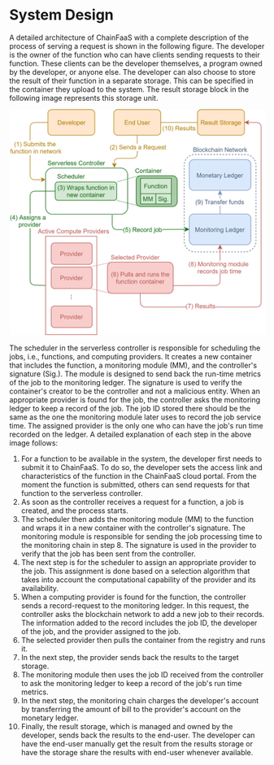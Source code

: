 # System Design

A detailed architecture of ChainFaaS with a complete description of the process of serving a request is shown in the following figure. The developer is the owner of the function who can have clients sending requests to their function. These clients can be the developer themselves, a program owned by the developer, or anyone else. The developer can also choose to store the result of their function in a separate storage. This can be specified in the container they upload to the system. The result storage block in the following image represents this storage unit. 

![Problem loading overview image](img/overview.png "The detailed architecture of ChainFaaS and the way a request is served in the network (MM stands for monitoring module and Sig. stands for signature.)")

The scheduler in the serverless controller is responsible for scheduling the jobs, i.e., functions, and computing providers. It creates a new container that includes the function, a monitoring module (MM), and the controller's signature (Sig.). The module is designed to send back the run-time metrics of the job to the monitoring ledger. The signature is used to verify the container's creator to be the controller and not a malicious entity. When an appropriate provider is found for the job, the controller asks the monitoring ledger to keep a record of the job. The job ID stored there should be the same as the one the monitoring module later uses to record the job service time. The assigned provider is the only one who can have the job's run time recorded on the ledger. A detailed explanation of each step in the above image follows:

1. For a function to be available in the system, the developer first needs to submit it to ChainFaaS. To do so, the developer sets the access link and characteristics of the function in the ChainFaaS cloud portal. From the moment the function is submitted, others can send requests for that function to the serverless controller.
1. As soon as the controller receives a request for a function, a job is created, and the process starts.
1. The scheduler then adds the monitoring module (MM) to the function and wraps it in a new container with the controller's signature. The monitoring module is responsible for sending the job processing time to the monitoring chain in step 8. The signature is used in the provider to verify that the job has been sent from the controller.
1. The next step is for the scheduler to assign an appropriate provider to the job. This assignment is done based on a selection algorithm that takes into account the computational capability of the provider and its availability. 
1. When a computing provider is found for the function, the controller sends a record-request to the monitoring ledger. In this request, the controller asks the blockchain network to add a new job to their records. The information added to the record includes the job ID, the developer of the job, and the provider assigned to the job. 
1. The selected provider then pulls the container from the registry and runs it.
1. In the next step, the provider sends back the results to the target storage.
1. The monitoring module then uses the job ID received from the controller to ask the monitoring ledger to keep a record of the job's run time metrics. 
1. In the next step, the monitoring chain charges the developer's account by transferring the amount of bill to the provider's account on the monetary ledger.
1. Finally, the result storage, which is managed and owned by the developer, sends back the results to the end-user. The developer can have the end-user manually get the result from the results storage or have the storage share the results with end-user whenever available.